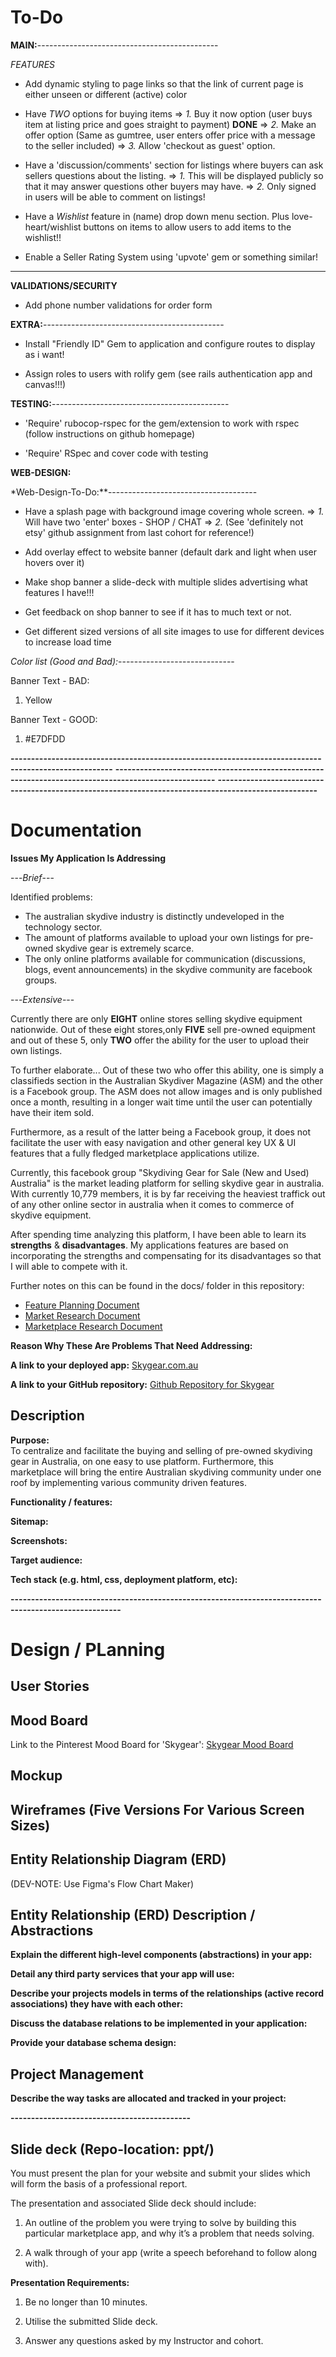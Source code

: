 # To-Do

**MAIN:**---------------------------------------------

*FEATURES*

- Add dynamic styling to page links so that the link of current page is either unseen or different (active) color

- Have *TWO* options for buying items
 => *1.* Buy it now option (user buys item at listing price and goes straight to payment) **DONE**
 => *2.* Make an offer option (Same as gumtree, user enters offer price with a message to the seller included)
 => *3.* Allow 'checkout as guest' option.

- Have a 'discussion/comments' section for listings where buyers can ask sellers questions about the listing. 
=> *1.* This will be displayed publicly so that it may answer questions other buyers may have. 
=> *2.* Only signed in users will be able to comment on listings!

- Have a *Wishlist* feature in (name) drop down menu section. Plus love-heart/wishlist buttons on items to allow users to add items to the wishlist!!

- Enable a Seller Rating System using 'upvote' gem or something similar!

-----------------------------------------------------

**VALIDATIONS/SECURITY**

- Add phone number validations for order form


**EXTRA:**---------------------------------------------

- Install "Friendly ID" Gem to application and configure routes to display as i want!

- Assign roles to users with rolify gem (see rails authentication app and canvas!!!)

**TESTING:**--------------------------------------------

- 'Require' rubocop-rspec for the gem/extension to work with rspec (follow instructions on github homepage)

- 'Require' RSpec and cover code with testing 

**WEB-DESIGN:**

*Web-Design-To-Do:**-------------------------------------

- Have a splash page with background image covering whole screen.
=> *1.* Will have two 'enter' boxes - SHOP / CHAT
=> *2.* (See 'definitely not etsy' github assignment from last cohort for reference!)

- Add overlay effect to website banner (default dark and light when user hovers over it)

- Make shop banner a slide-deck with multiple slides advertising what features I have!!!

- Get feedback on shop banner to see if it has to much text or not.

- Get different sized versions of all site images to use for different devices to increase load time


*Color list (Good and Bad):*-----------------------------

Banner Text - BAD:

1. Yellow 

Banner Text - GOOD:

1. #E7DFDD

















**-----------------------------------------------------------------------------------------------------**
**-----------------------------------------------------------------------------------------------------**
**-----------------------------------------------------------------------------------------------------**

# Documentation 

**Issues My Application Is Addressing**

---*Brief*---

Identified problems: 
- The australian skydive industry is distinctly undeveloped in the technology sector.
- The amount of platforms available to upload your own listings for pre-owned skydive gear is extremely scarce. 
- The only online platforms available for communication (discussions, blogs, event announcements) in the skydive community are facebook groups.

---*Extensive*---

Currently there are only **EIGHT** online stores selling skydive equipment nationwide. Out of these eight stores,only **FIVE** sell pre-owned equipment and out of these 5, only **TWO** offer the ability for the user to upload their own listings. 

To further elaborate... Out of these two who offer this ability, one is simply a classifieds section in the Australian Skydiver Magazine (ASM) and the other is a Facebook group. The ASM does not allow images and is only published once a month, resulting in a longer wait time until the user can potentially have their item sold. 

Furthermore, as a result of the latter being a Facebook group, it does not facilitate the user with easy navigation and other general key UX & UI features that a fully fledged marketplace applications utilize. 

Currently, this facebook group "Skydiving Gear for Sale (New and Used) Australia" is the market leading platform for selling skydive gear in australia. With currently 10,779 members, it is by far receiving the heaviest traffick out of any other online sector in australia when it comes to commerce of skydive equipment. 

After spending time analyzing this platform, I have been able to learn its **strengths** & **disadvantages**. My applications features are based on incorporating the strengths and compensating for its disadvantages so that I will able to compete with it.

Further notes on this can be found in the docs/ folder in this repository:
- [Feature Planning Document](docs/deciding-features.odt)
- [Market Research Document](docs/market-research.odt)
- [Marketplace Research Document](docs/marketplace-definition.odt)

**Reason Why These Are Problems That Need Addressing:**



**A link to your deployed app:** [Skygear.com.au](https://limitless-woodland-93821.herokuapp.com/)

**A link to your GitHub repository:** [Github Repository for Skygear](https://github.com/fudomyo-hub/skygear)

## Description 

**Purpose:**  
To centralize and facilitate the buying and selling of pre-owned skydiving gear in Australia, on one easy to use platform. Furthermore, this marketplace will bring the entire Australian skydiving community under one roof by implementing various community driven features.

**Functionality / features:**

**Sitemap:**

**Screenshots:**

**Target audience:**

**Tech stack (e.g. html, css, deployment platform, etc):**



**-------------------------------------------------------------------------------------------------------**
# Design / PLanning 

## User Stories

## Mood Board

Link to the Pinterest Mood Board for 'Skygear':
[Skygear Mood Board](https://pin.it/junkj27ujyqolk)

## Mockup 

## Wireframes (Five Versions For Various Screen Sizes)


## Entity Relationship Diagram (ERD)

(DEV-NOTE: Use Figma's Flow Chart Maker)

## Entity Relationship (ERD) Description / Abstractions

**Explain the different high-level components (abstractions) in your app:**

**Detail any third party services that your app will use:**

**Describe your projects models in terms of the relationships (active record associations) they have with each other:**

**Discuss the database relations to be implemented in your application:**

**Provide your database schema design:**

## Project Management

**Describe the way tasks are allocated and tracked in your project:**

**--------------------------------------------**

## Slide deck (Repo-location: ppt/)

You must present the plan for your website and submit your slides which will form the basis of a professional report.

The presentation and associated Slide deck should include:

1. An outline of the problem you were trying to solve by building this particular marketplace app, and why it’s a problem that needs solving.

2. A walk through of your app (write a speech beforehand to follow along with).

**Presentation Requirements:**

1. Be no longer than 10 minutes.

2. Utilise the submitted Slide deck.

3. Answer any questions asked by my Instructor and cohort.